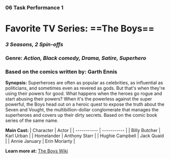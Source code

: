 ### 06 Task Performance 1

# **Favorite TV Series: ==The Boys==**
### *3 Seasons, 2 Spin-offs*
### **Genre:** *Action, Black comedy, Drama, Satire, Superhero*
### Based on the comics written by: Garth Ennis

**Synopsis:** Superheroes are often as popular as celebrities, as influential as politicians, and sometimes even as revered as gods. But that's when they're using their powers for good. What happens when the heroes go rogue and start abusing their powers? When it's the powerless against the super powerful, the Boys head out on a heroic quest to expose the truth about the Seven and Vought, the multibillion-dollar conglomerate that manages the superheroes and covers up their dirty secrets. Based on the comic book series of the same name.

**Main Cast:**
| Character | Actor |
| ----------- | ----------- |
| Billy Butcher | Karl Urban |
| Homelander | Anthony Starr |
| Hughie Campbell | Jack Quaid |
| Annie January | Erin Moriarty |

**Learn more at:** [The Boys Wiki](https://the-boys.fandom.com/wiki/The_Boys_Wiki)
